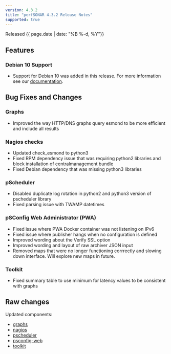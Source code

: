 ```yaml
---
version: 4.3.2
title: "perfSONAR 4.3.2 Release Notes"
supported: true
---
```


Released {{ page.date | date: "%B %-d, %Y"}}

Features
--------

### Debian 10 Support

- Support for Debian 10 was added in this release. For more information see our [documentation](http://docs.perfsonar.net/install_debian.html). 


Bug Fixes and Changes
---------------------

### Graphs
 - Improved the way HTTP/DNS graphs query esmond to be more efficient and include all results

### Nagios checks
 - Updated check_esmond to python3
 - Fixed RPM dependency issue that was requiring python2 libraries and block installation of centralmanagement bundle
 - Fixed Debian dependency that was missing python3 libraries 

### pScheduler
 - Disabled duplicate log rotation in python2 and python3 version of pscheduler library
 - Fixed parsing issue with TWAMP datetimes

### pSConfig Web Administrator (PWA)
 - Fixed issue where PWA Docker container was not listening on IPv6
 - Fixed issue where publisher hangs when no configuration is defined
 - Improved wording about the Verify SSL option
 - Improved wording and layout of raw archiver JSON input
 - Removed maps that were no longer functioning corrrectly and slowing down interface. Will explore new maps in future.

### Toolkit
- Fixed summary table to use minimum for latency values to be consistent with graphs

Raw changes
-----------

Updated components:

-   [graphs](https://github.com/perfsonar/graphs/compare/v4.3.1...v4.3.2)
-   [nagios](https://github.com/perfsonar/perl-shared/compare/v4.3.1...v4.3.2)
-   [pscheduler](https://github.com/perfsonar/pscheduler/compare/v4.3.1...v4.3.2)
-   [psconfig-web](https://github.com/perfsonar/psconfig-web/compare/v4.3.1...v4.3.2)
-   [toolkit](https://github.com/perfsonar/toolkit/compare/v4.3.1...v4.3.2)

